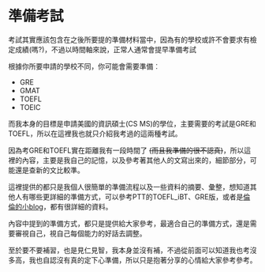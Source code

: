 # 準備考試

考試其實應該包含在之後所要提的準備材料當中，因為有的學校或許不會要求有檢定成績(嗎?)，不過以時間軸來說，正常人通常會提早準備考試

根據你所要申請的學校不同，你可能會需要準備︰

- GRE
- GMAT
- TOEFL
- TOEIC

而我本身的目標是申請美國的資訊碩士(CS MS)的學位，主要需要的考試是GRE和TOEFL，所以在這裡我也就只介紹我考過的這兩種考試。

因為考GRE和TOEFL實在距離我有一段時間了 ~~(而且我準備的很不認真)~~，所以這裡的內容，主要是我自己的記憶，以及參考著其他人的文寫出來的，細節部分，可能還是查新的文比較準。

這裡提供的都只是我個人很簡單的準備流程以及一些資料的摘要、彙整，想知道其他人有哪些更詳細的準備方式，可以參考PTT的TOEFL_iBT、GRE版，或者是[倫倫的小blog](http://xination.pixnet.net/blog)，都有很詳細的資料。

內容中提到的準備方式，都只是提供給大家參考，最適合自己的準備方式，還是需要審視自己，視自己每個能力的好話去調整。

至於要不要補習，也是見仁見智，我本身並沒有補，不過從前面可以知道我也考沒多高，我也自認沒有真的定下心準備，所以只是抱著分享的心情給大家參考參考。

